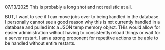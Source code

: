 07/13/2025
This is probably a long shot and not realistic at all.

BUT, I want to see if I can move jobs over to being handled in the database. I personally cannot see a good reason why this is not currently handled in a database and pulled into a JSON temp memory object. THis would allow for easier administration without having to consistently reload things or wait for a server restart. I am a strong proponent for repetitive actions to be able to be handled without entire restarts.